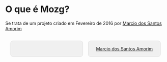 # O que é Mozg?

Se trata de um projeto criado em Fevereiro de 2016 por <a href="https://mozg.com.br/jekyll/curriculum.pdf">Marcio dos Santos Amorim</a>

<style>

.container-grid {
  /* background-color:red; */
  display: grid; /* Define o container como um grid */
  grid-template-columns: repeat(auto-fit, minmax(150px, 1fr)); /* Configura colunas responsivas */
  gap: 16px; /* Espaçamento entre os elementos */
  padding: 16px; /* Espaçamento interno do container */
}

.item-grid {
  background-color: #f0f0f0; /* Cor de fundo dos itens */
  border: 1px solid #ddd; /* Borda opcional */
  padding: 16px; /* Espaçamento interno dos itens */
  text-align: center; /* Alinhamento do conteúdo dentro do item */
  border-radius: 8px; /* Bordas arredondadas */
}

</style>

<div class="container-grid">

<div class="item-grid" >

<script setup>
import { VPTeamMembers } from 'vitepress/theme'

const members = [
  {
    avatar: 'https://www.github.com/mozgbrasil.png',
    name: 'Marcio',
    title: '@mozgbrasil',
    links: [
      { icon: 'github', link: 'https://github.com/mozgbrasil' },
      { icon: 'twitter', link: 'https://twitter.com/mozgbrasil' },
    ]
  },
 
]
</script>

<VPTeamMembers size="small" :members="members" />

</div>
<div class="item-grid" >

<div class="badge-base LI-profile-badge" data-locale="pt_BR" data-size="medium" data-theme="light" data-type="VERTICAL" data-vanity="mozgbrasil" data-version="v1"><a class="badge-base__link LI-simple-link" href="https://br.linkedin.com/in/mozgbrasil?trk=profile-badge">Marcio dos Santos Amorim</a></div>

</div>
 
</div>
